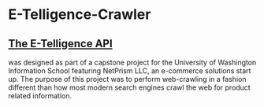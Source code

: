 # E-Telligence-Crawler

## <a href="https://etelligenceapi.live">The E-Telligence API</a>
was designed as part of a capstone project for the University of Washington Information School featuring NetPrism LLC, an e-commerce solutions start up. The purpose of this project was to perform web-crawling in a fashion different than how most modern search engines crawl the web for product related information.
